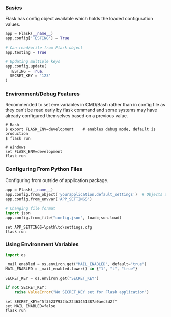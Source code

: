 ### Basics

Flask has config object available which holds the loaded configuration values.

```py
app = Flask(__name__)
app.config['TESTING'] = True

# Can read/write from Flask object
app.testing = True

# Updating multiple keys
app.config.update(
  TESTING = True,
  SECRET_KEY = '123'
)
```

### Environment/Debug Features

Recommended to set env variables in CMD/Bash rather than in config file as they can't be read early by flask command and some systems may have already configured themselves based on a previous value.

```
# Bash
$ export FLASK_ENV=development    # enables debug mode, default is production
$ flask run

# Windows
set FLASK_ENV=development
flask run
```

### Configuring From Python Files

Configuring from outside of application package.

```py
app = Flask(__name__)
app.config.from_object('yourapplication.default_settings')  # Objects are either modules/classes, loads only UPPERCASE attributes
app.config.from_envvar('APP_SETTINGS')

# Changing file format
import json
app.config.from_file("config.json", load=json.load)
```

```
set APP_SETTINGS=\path\to\settings.cfg
flask run
```

### Using Environment Variables

```py
import os

_mail_enabled = os.environ.get("MAIL_ENABLED", default="true")
MAIL_ENABLED = _mail_enabled.lower() in {"1", "t", "true"}

SECRET_KEY = os.environ.get("SECRET_KEY")

if not SECRET_KEY:
    raise ValueError("No SECRET_KEY set for Flask application")
```

```
set SECRET_KEY="5f352379324c22463451387a0aec5d2f"
set MAIL_ENABLED=false
flask run
```
